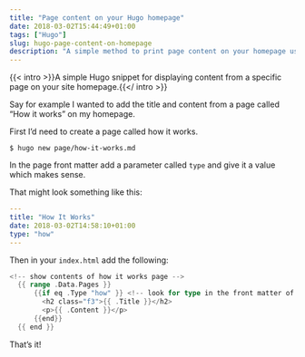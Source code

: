 ```yaml
---
title: "Page content on your Hugo homepage"
date: 2018-03-02T15:44:49+01:00
tags: ["Hugo"]
slug: hugo-page-content-on-homepage
description: "A simple method to print page content on your homepage using the Hugo static site generator."
---
```


{{< intro >}}A simple Hugo snippet for displaying content from a specific page on your site homepage.{{</ intro >}}

Say for example I wanted to add the title and content from a page called “How it works” on my homepage.

First I’d need to create a page called how it works.

```
$ hugo new page/how-it-works.md
```

In the page front matter add a parameter called `type` and give it a value which makes sense.

That might look something like this:

```yaml
---
title: "How It Works"
date: 2018-03-02T14:58:10+01:00
type: "how"
---

```

Then in your `index.html` add the following:

```go
<!-- show contents of how it works page -->
  {{ range .Data.Pages }}
      {{if eq .Type "how" }} <!-- look for type in the front matter of page -->
        <h2 class="f3">{{ .Title }}</h2>
        <p>{{ .Content }}</p>
      {{end}}
  {{ end }}

```

That’s it!
